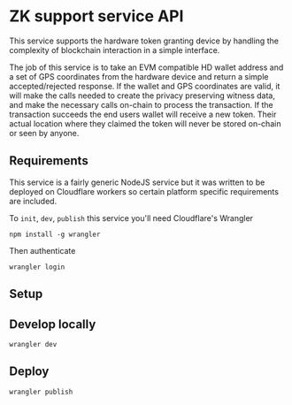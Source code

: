 # ZK support service API

This service supports the hardware token granting device by handling the complexity of blockchain interaction in a simple interface. 

The job of this service is to take an EVM compatible HD wallet address and a set of GPS coordinates from the hardware device and return a simple accepted/rejected response. If the wallet and GPS coordinates are valid, it will make the calls needed to create the privacy preserving witness data, and make the necessary calls on-chain to process the transaction. If the transaction succeeds the end users wallet will receive a new token. Their actual location where they claimed the token will never be stored on-chain or seen by anyone. 

## Requirements

This service is a fairly generic NodeJS service but it was written to be deployed on Cloudflare workers so certain platform specific requirements are included.

To `init`, `dev`, `publish` this service you'll need Cloudflare's Wrangler

`npm install -g wrangler`

Then authenticate 

`wrangler login`

## Setup


## Develop locally

`wrangler dev`

## Deploy

`wrangler publish`

